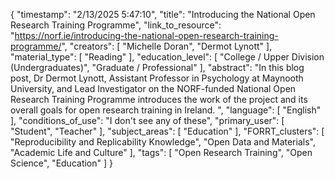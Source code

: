 {
    "timestamp": "2/13/2025 5:47:10",
    "title": "Introducing the National Open Research Training Programme",
    "link_to_resource": "https://norf.ie/introducing-the-national-open-research-training-programme/",
    "creators": [
        "Michelle Doran",
        "Dermot Lynott"
    ],
    "material_type": [
        "Reading"
    ],
    "education_level": [
        "College / Upper Division (Undergraduates)",
        "Graduate / Professional"
    ],
    "abstract": "In this blog post, Dr Dermot Lynott, Assistant Professor in Psychology at Maynooth University, and Lead Investigator on the NORF-funded National Open Research Training Programme introduces the work of the project and its overall goals for open research training in Ireland. ",
    "language": [
        "English"
    ],
    "conditions_of_use": "I don't see any of these",
    "primary_user": [
        "Student",
        "Teacher"
    ],
    "subject_areas": [
        "Education"
    ],
    "FORRT_clusters": [
        "Reproducibility and Replicability Knowledge",
        "Open Data and Materials",
        "Academic Life and Culture"
    ],
    "tags": [
        "Open Research Training",
        "Open Science",
        "Education"
    ]
}